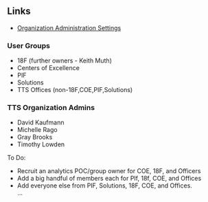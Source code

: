 

## Links

* [Organization Administration Settings](https://marketingplatform.google.com/home/orgs/neNyyfKkS_OQvKHZ6FP2uw/settings?authuser=1)



### User Groups 
* 18F (further owners - Keith Muth)
* Centers of Excellence 
* PIF
* Solutions
* TTS Offices (non-18F,COE,PIF,Solutions)

### TTS Organization Admins

* David Kaufmann
* Michelle Rago
* Gray Brooks
* Timothy Lowden 



To Do:  

* Recruit an analytics POC/group owner for COE, 18F, and Officers 
* Add a big handful of members each for PIf, 18f, COE, and Offices 
* Add everyone else from PIF, Solutions, 18F, COE, and Offices.  
...


